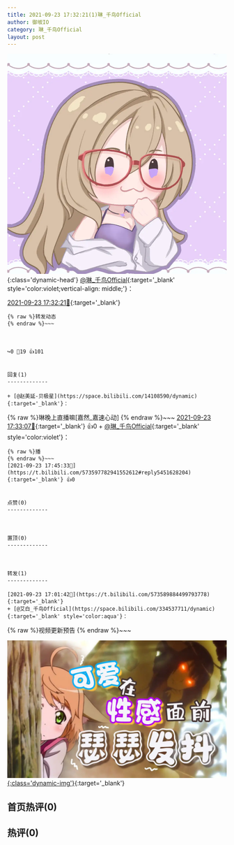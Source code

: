 ```yaml
---
title: 2021-09-23 17:32:21(1)琳_千鸟Official
author: 御坂IO
category: 琳_千鸟Official
layout: post
---
```


![img](/images/c0a88f85ebd0d056f37b114e0748e69556c8b488.jpg){:class='dynamic-head'}
[@琳_千鸟Official](https://space.bilibili.com/1620923329/dynamic){:target='_blank' style='color:violet;vertical-align: middle;'}：

[2021-09-23 17:32:21🔗](https://t.bilibili.com/573597782941552612){:target='_blank'}

~~~
{% raw %}转发动态
{% endraw %}~~~



↪️0 💬19 👍101


回复(1)
-------------

+ [@赵美延-贝极星](https://space.bilibili.com/14108590/dynamic){:target='_blank'}：
~~~
{% raw %}琳晚上直播嘛[嘉然_嘉速心动]
{% endraw %}~~~
[2021-09-23 17:33:07🔗](https://t.bilibili.com/573597782941552612#reply5451564551){:target='_blank'} 👍0
    + [@琳_千鸟Official](https://space.bilibili.com/1620923329/dynamic){:target='_blank' style='color:violet'}：
~~~
{% raw %}播
{% endraw %}~~~
[2021-09-23 17:45:33🔗](https://t.bilibili.com/573597782941552612#reply5451628204){:target='_blank'} 👍0


点赞(0)
-------------



置顶(0)
-------------



转发(1)
-------------

[2021-09-23 17:01:42🔗](https://t.bilibili.com/573589884499793778){:target='_blank'}
+ [@艾白_千鸟Official](https://space.bilibili.com/334537711/dynamic){:target='_blank' style='color:aqua'}：
~~~
{% raw %}视频更新预告
{% endraw %}~~~


[![img](/images/bf7c0798f2cb4f7e470fa4e2a969f862b167102f.jpg){:class='dynamic-img'}](/images/bf7c0798f2cb4f7e470fa4e2a969f862b167102f.jpg){:target='_blank'}




首页热评(0)
-------------



热评(0)
-------------



